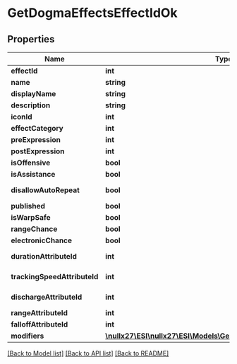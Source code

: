 # GetDogmaEffectsEffectIdOk

## Properties
Name | Type | Description | Notes
------------ | ------------- | ------------- | -------------
**effectId** | **int** | effect_id integer | 
**name** | **string** | name string | [optional] 
**displayName** | **string** | display_name string | [optional] 
**description** | **string** | description string | [optional] 
**iconId** | **int** | icon_id integer | [optional] 
**effectCategory** | **int** | effect_category integer | [optional] 
**preExpression** | **int** | pre_expression integer | [optional] 
**postExpression** | **int** | post_expression integer | [optional] 
**isOffensive** | **bool** | is_offensive boolean | [optional] 
**isAssistance** | **bool** | is_assistance boolean | [optional] 
**disallowAutoRepeat** | **bool** | disallow_auto_repeat boolean | [optional] 
**published** | **bool** | published boolean | [optional] 
**isWarpSafe** | **bool** | is_warp_safe boolean | [optional] 
**rangeChance** | **bool** | range_chance boolean | [optional] 
**electronicChance** | **bool** | electronic_chance boolean | [optional] 
**durationAttributeId** | **int** | duration_attribute_id integer | [optional] 
**trackingSpeedAttributeId** | **int** | tracking_speed_attribute_id integer | [optional] 
**dischargeAttributeId** | **int** | discharge_attribute_id integer | [optional] 
**rangeAttributeId** | **int** | range_attribute_id integer | [optional] 
**falloffAttributeId** | **int** | falloff_attribute_id integer | [optional] 
**modifiers** | [**\nullx27\ESI\nullx27\ESI\Models\GetDogmaEffectsEffectIdModifier[]**](GetDogmaEffectsEffectIdModifier.md) | modifiers array | [optional] 

[[Back to Model list]](../README.md#documentation-for-models) [[Back to API list]](../README.md#documentation-for-api-endpoints) [[Back to README]](../README.md)


